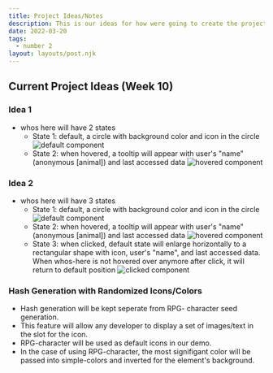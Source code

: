 ```yaml
---
title: Project Ideas/Notes
description: This is our ideas for how were going to create the project.
date: 2022-03-20
tags:
  - number 2
layout: layouts/post.njk
---
```

## Current Project Ideas (Week 10)

### Idea 1
- whos here will have 2 states
  - State 1: default, a circle with background color and icon in the circle
  ![default component](https://user-images.githubusercontent.com/73369711/159194339-92ebdfb2-aedd-4583-9554-1481f62bb0e4.JPG)
  - State 2: when hovered, a tooltip will appear with user's "name" (anonymous [animal]) and last accessed data
  ![hovered component](https://user-images.githubusercontent.com/73369711/159194360-2880a5e1-ea2a-4497-92ee-c60a9b397787.JPG)

### Idea 2
- whos here will have 3 states
  - State 1: default, a circle with background color and icon in the circle
  ![default component](https://user-images.githubusercontent.com/73369711/159194372-fbf9a5ef-0e33-479a-8a5b-9ef0bc1930cd.JPG)
  - State 2: when hovered, a tooltip will appear with user's "name" (anonymous [animal]) and last accessed data
  ![hovered component](https://user-images.githubusercontent.com/73369711/159194393-f45958ca-01d1-4600-b05e-daa351d930a3.JPG)
  - State 3: when clicked, default state will enlarge horizontally to a rectangular shape with icon, user's "name", and last accessed data. When whos-here is not hovered over anymore after click, it will return to default position
  ![clicked component](https://user-images.githubusercontent.com/73369711/159196319-58b4bd82-d542-42c7-a670-077dd28fcbc6.JPG)

### Hash Generation with Randomized Icons/Colors
- Hash generation will be kept seperate from RPG- character seed generation.
- This feature will allow any developer to display a set of images/text in the slot for the icon.
- RPG-character will be used as default icons in our demo.
- In the case of using RPG-character, the most signifigant color will be passed into simple-colors and inverted for the element's background.
